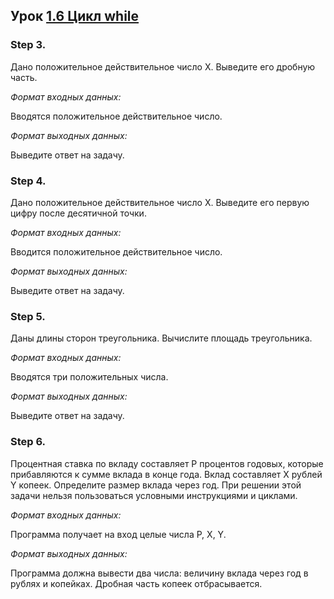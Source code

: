 ## Урок [1.6 Цикл while](https://stepik.org/lesson/Цикл-while-13023)

### Step 3.

Дано положительное действительное число X. Выведите его дробную часть.

*Формат входных данных:*

Вводятся положительное действительное число.

*Формат выходных данных:*

Выведите ответ на задачу.

### Step 4.

Дано положительное действительное число X. Выведите его первую цифру после десятичной точки.

*Формат входных данных:*

Вводится положительное действительное число.

*Формат выходных данных:*

Выведите ответ на задачу.

### Step 5.

Даны длины сторон треугольника. Вычислите площадь треугольника.

*Формат входных данных:*

Вводятся три положительных числа.

*Формат выходных данных:*

Выведите ответ на задачу.

### Step 6.

Процентная ставка по вкладу составляет P процентов годовых, которые прибавляются к сумме вклада в конце года. Вклад составляет X рублей Y копеек. Определите размер вклада через год.
При решении этой задачи нельзя пользоваться условными инструкциями и циклами.

*Формат входных данных:*

Программа получает на вход целые числа P, X, Y.

*Формат выходных данных:*

Программа должна вывести два числа: величину вклада через год в рублях и копейках. Дробная часть копеек отбрасывается.
